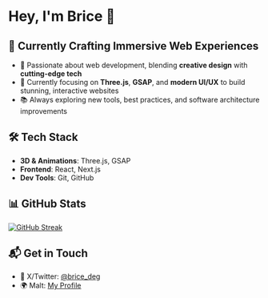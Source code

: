 # Hey, I'm Brice 👋

## 🎨 Currently Crafting Immersive Web Experiences  

- 🚀 Passionate about web development, blending **creative design** with **cutting-edge tech**  
- 🎯 Currently focusing on **Three.js**, **GSAP**, and **modern UI/UX** to build stunning, interactive websites  
- 📚 Always exploring new tools, best practices, and software architecture improvements  

## 🛠️ Tech Stack  

- **3D & Animations**: Three.js, GSAP  
- **Frontend**: React, Next.js  
- **Dev Tools**: Git, GitHub  

## 📊 GitHub Stats  

[![GitHub Streak](https://streak-stats.demolab.com?user=bdeguigne&theme=dark&hide_border=true)](https://git.io/streak-stats)  

## 📬 Get in Touch  

- 💬 X/Twitter: [@brice_deg](https://x.com/brice_deg)
- 🌍 Malt: [My Profile](https://www.malt.fr/profile/bricedeguigne)  


